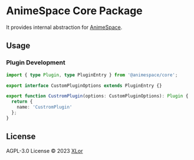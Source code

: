 # AnimeSpace Core Package

It provides internal abstraction for [AnimeSpace](https://github.com/yjl9903/AnimeSpace).

## Usage

### Plugin Development

```ts
import { type Plugin, type PluginEntry } from '@animespace/core';

export interface CustomPluginOptions extends PluginEntry {}

export function CustromPlugin(options: CustomPluginOptions): Plugin {
  return {
    name: 'CustromPlugin'
  };
}
```

## License

AGPL-3.0 License © 2023 [XLor](https://github.com/yjl9903)
